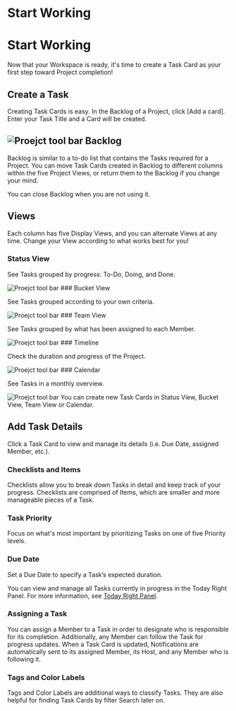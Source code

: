 # Start Working

Start Working
=============

 Now that your Workspace is ready, it's time to create a Task Card as your first step toward Project completion!

 Create a Task
-------------

 Creating Task Cards is easy. In the Backlog of a Project, click [Add a card]. Enter your Task Title and a Card will be created.

 ![Proejct tool bar](https://files.swit.io/help_image/GS_08_Create_card.png) Backlog
-------

 Backlog is similar to a to-do list that contains the Tasks required for a Project. You can move Task Cards created in Backlog to different columns within the five Project Views, or return them to the Backlog if you change your mind.

 You can close Backlog when you are not using it.

 Views
-----

 Each column has five Display Views, and you can alternate Views at any time. Change your View according to what works best for you!

 ### Status View

 See Tasks grouped by progress: To-Do, Doing, and Done.

 ![Proejct tool bar](https://files.swit.io/help_image/GS_08_Status_view.png) ### Bucket View

 See Tasks grouped according to your own criteria.

 ![Proejct tool bar](https://files.swit.io/help_image/GS_08_Bucket_view.png) ### Team View

 See Tasks grouped by what has been assigned to each Member.

 ![Proejct tool bar](https://files.swit.io/help_image/GS_08_Team_view.png) ### Timeline

 Check the duration and progress of the Project.

 ![Proejct tool bar](https://files.swit.io/help_image/GS_08_Timeline_view.png) ### Calendar

 See Tasks in a monthly overview.

 ![Proejct tool bar](https://files.swit.io/help_image/GS_08_Calendar.png) You can create new Task Cards in Status View, Bucket View, Team View or Calendar.

 Add Task Details
----------------

 Click a Task Card to view and manage its details (i.e. Due Date, assigned Member, etc.).

 ### Checklists and Items

 Checklists allow you to break down Tasks in detail and keep track of your progress. Checklists are comprised of Items, which are smaller and more manageable pieces of a Task.

 ### Task Priority

 Focus on what's most important by prioritizing Tasks on one of five Priority levels.

 ### Due Date

 Set a Due Date to specify a Task’s expected duration.

 You can view and manage all Tasks currently in progress in the Today Right Panel. For more information, see [Today Right Panel](https://help.swit.io/feature/1902180850260lVE2Fh/1902281153463vEunBA).

 ### Assigning a Task

 You can assign a Member to a Task in order to designate who is responsible for its completion. Additionally, any Member can follow the Task for progress updates. When a Task Card is updated, Notifications are automatically sent to its assigned Member, its Host, and any Member who is following it.

 ### Tags and Color Labels

 Tags and Color Labels are additional ways to classify Tasks. They are also helpful for finding Task Cards by filter Search later on.

 
